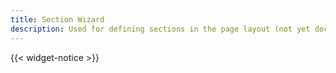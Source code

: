 ```yaml
---
title: Section Wizard
description: Used for defining sections in the page layout (not yet documented)
---
```


{{< widget-notice >}}
